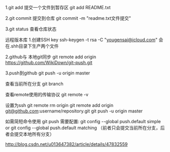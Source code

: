 1.git add  提交一个文件到暂存区
	git add README.txt

2.git commit 提交到仓库
	git commit -m "readme.txt文件提交"
	
3.git status 查看仓库状态


远程版本库
1.创建SSH key
	ssh-keygen -t rsa -C "yougensai@icloud.com"
	会在.shh目录下生产两个文件
	
2.github与 本地git同步
	git remote add origin https://github.com/WikiDown/git-push.git
	
3.push到github 
	git push -u origin master

查看当前所在分支
	git branch

查看remote使用的传输协议
	git remote -v
	
设置为ssh
	git remote rm origin
	git remote add origin git@github.com:username/repository.git
	git push -u origin master
	
如需简短命令使用 git push
需要配置: git config --global push.default simple
			or 
		  git config --global push.default matching 
		（前者只会提交当前所在分支，后者会提交本地所有分支）	
	

http://blog.csdn.net/u013647382/article/details/47832559	